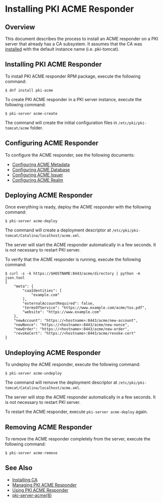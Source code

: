 Installing PKI ACME Responder
=============================

## Overview

This document describes the process to install an ACME responder on a PKI server that already has a CA subsystem.
It assumes that the CA was [installed](../ca/Installing_CA.md) with the default instance name (i.e. pki-tomcat).

## Installing PKI ACME Responder

To install PKI ACME responder RPM package, execute the following command:

```
$ dnf install pki-acme
```

To create PKI ACME responder in a PKI server instance, execute the following command:

```
$ pki-server acme-create
```

The command will create the initial configuration files in `/etc/pki/pki-tomcat/acme` folder.

## Configuring ACME Responder

To configure the ACME responder, see the following documents:

* [Configuring ACME Metadata](Configuring-ACME-Metadata.adoc)
* [Configuring ACME Database](Configuring_ACME_Database.md)
* [Configuring ACME Issuer](Configuring_ACME_Issuer.md)
* [Configuring ACME Realm](Configuring_ACME_Realm.md)

## Deploying ACME Responder

Once everything is ready, deploy the ACME responder with the following command:

```
$ pki-server acme-deploy
```

The command will create a deployment descriptor at `/etc/pki/pki-tomcat/Catalina/localhost/acme.xml`.

The server will start the ACME responder automatically in a few seconds.
It is not necessary to restart PKI server.

To verify that the ACME responder is running, execute the following command:

```
$ curl -s -k https://$HOSTNAME:8443/acme/directory | python -m json.tool
{
    "meta": {
        "caaIdentities": [
            "example.com"
        ],
        "externalAccountRequired": false,
        "termsOfService": "https://www.example.com/acme/tos.pdf",
        "website": "https://www.example.com"
    },
    "newAccount": "https://<hostname>:8443/acme/new-account",
    "newNonce": "https://<hostname>:8443/acme/new-nonce",
    "newOrder": "https://<hostname>:8443/acme/new-order",
    "revokeCert": "https://<hostname>:8443/acme/revoke-cert"
}
```

## Undeploying ACME Responder

To undeploy the ACME responder, execute the following command:

```
$ pki-server acme-undeploy
```

The command will remove the deployment descriptor at `/etc/pki/pki-tomcat/Catalina/localhost/acme.xml`.

The server will stop the ACME responder automatically in a few seconds.
It is not necessary to restart PKI server.

To restart the ACME responder, execute `pki-server acme-deploy` again.

## Removing ACME Responder

To remove the ACME responder completely from the server, execute the following command:

```
$ pki-server acme-remove
```

## See Also

* [Installing CA](../ca/Installing_CA.md)
* [Managing PKI ACME Responder](../../admin/acme/Managing_PKI_ACME_Responder.md)
* [Using PKI ACME Responder](../../user/acme/Using_PKI_ACME_Responder.md)
* [pki-server-acme(8)](../../manuals/man8/pki-server-acme.8.md)

